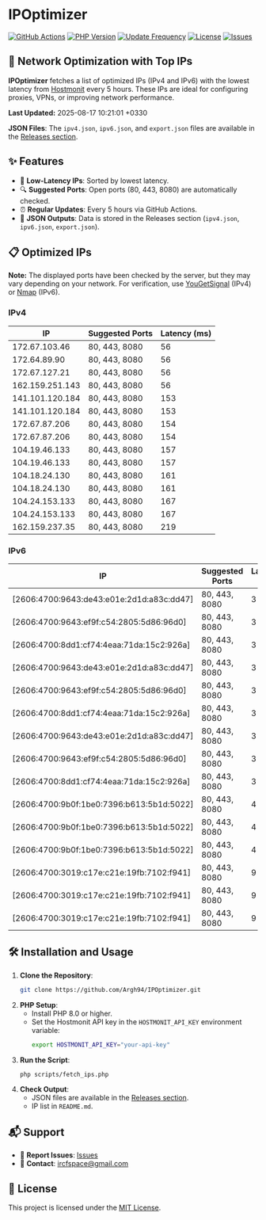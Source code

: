# IPOptimizer

[![GitHub Actions](https://github.com/Argh94/IPOptimizer/workflows/IPOptimizer/badge.svg)](https://github.com/Argh94/IPOptimizer/actions)
[![PHP Version](https://img.shields.io/badge/PHP-8.0-blue)](https://www.php.net)
[![Update Frequency](https://img.shields.io/badge/Updates-Every%205%20Hours-green)](https://github.com/Argh94/IPOptimizer)
[![License](https://img.shields.io/badge/License-MIT-yellow)](https://opensource.org/licenses/MIT)
[![Issues](https://img.shields.io/github/issues/Argh94/IPOptimizer)](https://github.com/Argh94/IPOptimizer/issues)

## 🚀 Network Optimization with Top IPs

**IPOptimizer** fetches a list of optimized IPs (IPv4 and IPv6) with the lowest latency from [Hostmonit](https://hostmonit.com/) every 5 hours. These IPs are ideal for configuring proxies, VPNs, or improving network performance.

**Last Updated:** 2025-08-17 10:21:01 +0330

**JSON Files**: The `ipv4.json`, `ipv6.json`, and `export.json` files are available in the [Releases section](https://github.com/Argh94/IPOptimizer/releases).

## ✨ Features
- 📡 **Low-Latency IPs**: Sorted by lowest latency.
- 🔍 **Suggested Ports**: Open ports (80, 443, 8080) are automatically checked.
- ⏰ **Regular Updates**: Every 5 hours via GitHub Actions.
- 📄 **JSON Outputs**: Data is stored in the Releases section (`ipv4.json`, `ipv6.json`, `export.json`).

## 📋 Optimized IPs

**Note:** The displayed ports have been checked by the server, but they may vary depending on your network. For verification, use [YouGetSignal](https://www.yougetsignal.com/tools/open-ports/) (IPv4) or [Nmap](https://nmap.org/) (IPv6).

### IPv4
| IP | Suggested Ports | Latency (ms) |
|----|------------------|--------------|
| 172.67.103.46 | 80, 443, 8080 | 56 |
| 172.64.89.90 | 80, 443, 8080 | 56 |
| 172.67.127.21 | 80, 443, 8080 | 56 |
| 162.159.251.143 | 80, 443, 8080 | 56 |
| 141.101.120.184 | 80, 443, 8080 | 153 |
| 141.101.120.184 | 80, 443, 8080 | 153 |
| 172.67.87.206 | 80, 443, 8080 | 154 |
| 172.67.87.206 | 80, 443, 8080 | 154 |
| 104.19.46.133 | 80, 443, 8080 | 157 |
| 104.19.46.133 | 80, 443, 8080 | 157 |
| 104.18.24.130 | 80, 443, 8080 | 161 |
| 104.18.24.130 | 80, 443, 8080 | 161 |
| 104.24.153.133 | 80, 443, 8080 | 167 |
| 104.24.153.133 | 80, 443, 8080 | 167 |
| 162.159.237.35 | 80, 443, 8080 | 219 |

### IPv6
| IP | Suggested Ports | Latency (ms) |
|----|------------------|--------------|
| [2606:4700:9643:de43:e01e:2d1d:a83c:dd47] | 80, 443, 8080 | 3 |
| [2606:4700:9643:ef9f:c54:2805:5d86:96d0] | 80, 443, 8080 | 3 |
| [2606:4700:8dd1:cf74:4eaa:71da:15c2:926a] | 80, 443, 8080 | 3 |
| [2606:4700:9643:de43:e01e:2d1d:a83c:dd47] | 80, 443, 8080 | 3 |
| [2606:4700:9643:ef9f:c54:2805:5d86:96d0] | 80, 443, 8080 | 3 |
| [2606:4700:8dd1:cf74:4eaa:71da:15c2:926a] | 80, 443, 8080 | 3 |
| [2606:4700:9643:de43:e01e:2d1d:a83c:dd47] | 80, 443, 8080 | 3 |
| [2606:4700:9643:ef9f:c54:2805:5d86:96d0] | 80, 443, 8080 | 3 |
| [2606:4700:8dd1:cf74:4eaa:71da:15c2:926a] | 80, 443, 8080 | 3 |
| [2606:4700:9b0f:1be0:7396:b613:5b1d:5022] | 80, 443, 8080 | 4 |
| [2606:4700:9b0f:1be0:7396:b613:5b1d:5022] | 80, 443, 8080 | 4 |
| [2606:4700:9b0f:1be0:7396:b613:5b1d:5022] | 80, 443, 8080 | 4 |
| [2606:4700:3019:c17e:c21e:19fb:7102:f941] | 80, 443, 8080 | 9 |
| [2606:4700:3019:c17e:c21e:19fb:7102:f941] | 80, 443, 8080 | 9 |
| [2606:4700:3019:c17e:c21e:19fb:7102:f941] | 80, 443, 8080 | 9 |

## 🛠️ Installation and Usage
1. **Clone the Repository**:
   ```bash
   git clone https://github.com/Argh94/IPOptimizer.git
   ```
2. **PHP Setup**:
   - Install PHP 8.0 or higher.
   - Set the Hostmonit API key in the `HOSTMONIT_API_KEY` environment variable:
     ```bash
     export HOSTMONIT_API_KEY="your-api-key"
     ```
3. **Run the Script**:
   ```bash
   php scripts/fetch_ips.php
   ```
4. **Check Output**:
   - JSON files are available in the [Releases section](https://github.com/Argh94/IPOptimizer/releases).
   - IP list in `README.md`.

## 📬 Support
- 🐛 **Report Issues**: [Issues](https://github.com/Argh94/IPOptimizer/issues)
- 📧 **Contact**: [ircfspace@gmail.com](mailto:ircfspace@gmail.com)

## 📄 License
This project is licensed under the [MIT License](https://github.com/Argh94/HandWave/blob/main/LICENCE).
